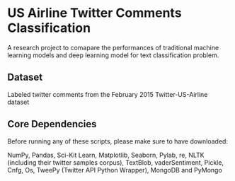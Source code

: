 # US Airline Twitter Comments Classification
A research project to comapare the performances of traditional machine learning models and deep learning model for text classification problem.

## Dataset
Labeled twitter comments from the February 2015 Twitter-US-Airline dataset

## Core Dependencies
Before running any of these scripts, please make sure to have downloaded:

NumPy, Pandas, Sci-Kit Learn, Matplotlib, Seaborn, Pylab, re, NLTK (including their twitter samples corpus), TextBlob, vaderSentiment, Pickle, Cnfg, Os, TweePy (Twitter API Python Wrapper), MongoDB and PyMongo
